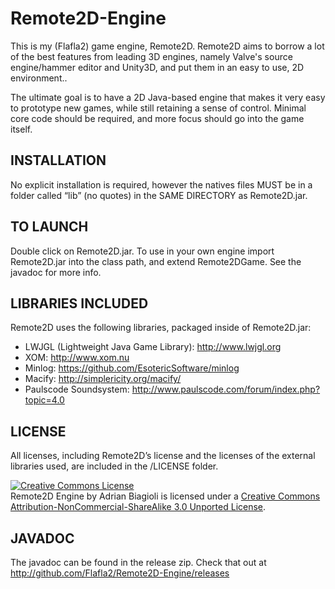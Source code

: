 Remote2D-Engine
===============

This is my (Flafla2) game engine, Remote2D.  Remote2D aims to borrow a lot of the best features from leading 3D engines, namely Valve's source engine/hammer editor and Unity3D, and put them in an easy to use, 2D environment..

The ultimate goal is to have a 2D Java-based engine that makes it very easy to prototype new games, while still retaining a sense of control.  Minimal core code should be required, and more focus should go into the game itself.

INSTALLATION
------------
No explicit installation is required, however the natives files MUST be in a folder called “lib” (no quotes) in the SAME DIRECTORY as Remote2D.jar.

TO LAUNCH
---------
Double click on Remote2D.jar.  To use in your own engine import Remote2D.jar into the class path, and extend Remote2DGame.  See the javadoc for more info.

LIBRARIES INCLUDED
------------------
Remote2D uses the following libraries, packaged inside of Remote2D.jar:
- LWJGL (Lightweight Java Game Library): http://www.lwjgl.org
- XOM: http://www.xom.nu
- Minlog: https://github.com/EsotericSoftware/minlog
- Macify: http://simplericity.org/macify/
- Paulscode Soundsystem: http://www.paulscode.com/forum/index.php?topic=4.0

LICENSE
-------
All licenses, including Remote2D’s license and the licenses of the external libraries used, are included in the /LICENSE folder.

<a rel="license" href="http://creativecommons.org/licenses/by-nc-sa/3.0/deed.en_US"><img alt="Creative Commons License" style="border-width:0" src="http://i.creativecommons.org/l/by-nc-sa/3.0/88x31.png" /></a><br /><span xmlns:dct="http://purl.org/dc/terms/" property="dct:title">Remote2D Engine</span> by <span xmlns:cc="http://creativecommons.org/ns#" property="cc:attributionName">Adrian Biagioli</span> is licensed under a <a rel="license" href="http://creativecommons.org/licenses/by-nc-sa/3.0/deed.en_US">Creative Commons Attribution-NonCommercial-ShareAlike 3.0 Unported License</a>.

JAVADOC
-------
The javadoc can be found in the release zip.  Check that out at http://github.com/Flafla2/Remote2D-Engine/releases
